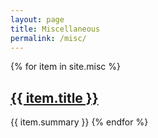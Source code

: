 ```yaml
---
layout: page
title: Miscellaneous
permalink: /misc/
---
```


{% for item in site.misc %}
<h2><a href="{{ item.url }}">{{ item.title }}</a></h2>
{{ item.summary }}
{% endfor %}